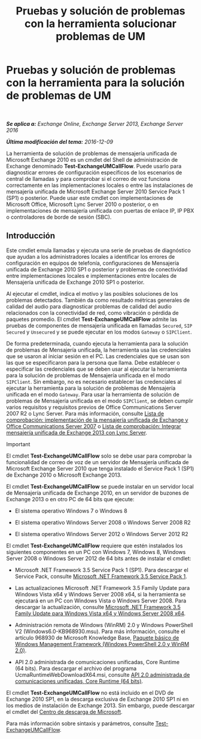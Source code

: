 ﻿---
title: 'Pruebas y solución de problemas con la herramienta solucionar problemas de UM'
TOCTitle: Pruebas y solución de problemas con la herramienta para la solución de problemas de UM
ms:assetid: 1fab2e52-bd2d-4e46-b222-53fee9d34cba
ms:mtpsurl: https://technet.microsoft.com/es-es/library/Gg621148(v=EXCHG.150)
ms:contentKeyID: 56271496
ms.date: 04/23/2018
mtps_version: v=EXCHG.150
ms.translationtype: HT
---

# Pruebas y solución de problemas con la herramienta para la solución de problemas de UM

 

_**Se aplica a:** Exchange Online, Exchange Server 2013, Exchange Server 2016_

_**Última modificación del tema:** 2016-12-09_

La herramienta de solución de problemas de mensajería unificada de Microsoft Exchange 2010 es un cmdlet del Shell de administración de Exchange denominado **Test-ExchangeUMCallFlow**. Puede usarlo para diagnosticar errores de configuración específicos de los escenarios de central de llamadas y para comprobar si el correo de voz funciona correctamente en las implementaciones locales o entre las instalaciones de mensajería unificada de Microsoft Exchange Server 2010 Service Pack 1 (SP1) o posterior. Puede usar este cmdlet con implementaciones de Microsoft Office, Microsoft Lync Server 2010 o posterior, o en implementaciones de mensajería unificada con puertas de enlace IP, IP PBX o controladores de borde de sesión (SBC).

## Introducción

Este cmdlet emula llamadas y ejecuta una serie de pruebas de diagnóstico que ayudan a los administradores locales a identificar los errores de configuración en equipos de telefonía, configuraciones de Mensajería unificada de Exchange 2010 SP1 o posterior y problemas de conectividad entre implementaciones locales e implementaciones entre locales de Mensajería unificada de Exchange 2010 SP1 o posterior.

Al ejecutar el cmdlet, indica el motivo y las posibles soluciones de los problemas detectados. También da como resultado métricas generales de calidad del audio para diagnosticar problemas de calidad del audio relacionados con la conectividad de red, como vibración o pérdida de paquetes promedio. El cmdlet **Test-ExchangeUMCallFlow** admite las pruebas de componentes de mensajería unificada en llamadas `Secured`, `SIP Secured` y `Unsecured` y se puede ejecutar en los modos `Gateway` o `SIPClient`.

De forma predeterminada, cuando ejecuta la herramienta para la solución de problemas de Mensajería unificada, la herramienta usa las credenciales que se usaron al iniciar sesión en el PC. Las credenciales que se usan son las que se especificaron para la persona que llama. Debe establecer o especificar las credenciales que se deben usar al ejecutar la herramienta para la solución de problemas de Mensajería unificada en el modo `SIPClient`. Sin embargo, no es necesario establecer las credenciales al ejecutar la herramienta para la solución de problemas de Mensajería unificada en el modo `Gateway`. Para usar la herramienta de solución de problemas de Mensajería unificada en el modo `SIPClient`, se deben cumplir varios requisitos y requisitos previos de Office Communications Server 2007 R2 o Lync Server. Para más información, consulte [Lista de comprobación: implementación de la mensajería unificada de Exchange y Office Communications Server 2007](https://go.microsoft.com/fwlink/p/?linkid=311961) o [Lista de comprobación: Integrar mensajería unificada de Exchange 2013 con Lync Server](checklist-integrate-exchange-2013-um-with-lync-server-exchange-2013-help.md).


> [!IMPORTANT]
> El cmdlet <STRONG>Test-ExchangeUMCallFlow</STRONG> solo se debe usar para comprobar la funcionalidad de correo de voz de un servidor de Mensajería unificada de Microsoft Exchange Server 2010 que tenga instalado el Service Pack 1 (SP1) de Exchange 2010 o Microsoft Exchange 2013.



El cmdlet **Test-ExchangeUMCallFlow** se puede instalar en un servidor local de Mensajería unificada de Exchange 2010, en un servidor de buzones de Exchange 2013 o en otro PC de 64 bits que ejecute:

  - El sistema operativo Windows 7 o Windows 8

  - El sistema operativo Windows Server 2008 o Windows Server 2008 R2

  - El sistema operativo Windows Server 2012 o Windows Server 2012 R2

El cmdlet **Test-ExchangeUMCallFlow** requiere que estén instalados los siguientes componentes en un PC con Windows 7, Windows 8, Windows Server 2008 o Windows Server 2012 de 64 bits antes de instalar el cmdlet:

  - Microsoft .NET Framework 3.5 Service Pack 1 (SP1). Para descargar el Service Pack, consulte [Microsoft .NET Framework 3.5 Service Pack 1](https://go.microsoft.com/fwlink/?linkid=152380).

  - Las actualizaciones Microsoft .NET Framework 3.5 Family Update para Windows Vista x64 y Windows Server 2008 x64, si la herramienta se ejecutará en un PC con Windows Vista o Windows Server 2008. Para descargar la actualización, consulte [Microsoft .NET Framework 3.5 Family Update para Windows Vista x64 y Windows Server 2008 x64](https://go.microsoft.com/fwlink/?linkid=178998).

  - Administración remota de Windows (WinRM) 2.0 y Windows PowerShell V2 (Windows6.0-KB968930.msu). Para más información, consulte el artículo 968930 de Microsoft Knowledge Base, [Paquete básico de Windows Management Framework (Windows PowerShell 2.0 y WinRM 2.0)](http://go.microsoft.com/fwlink/?linkid=3052&kbid=968930).

  - API 2.0 administrada de comunicaciones unificadas, Core Runtime (64 bits). Para descargar el archivo del programa UcmaRuntimeWebDownloadX64.msi, consulte [API 2.0 administrada de comunicaciones unificadas, Core Runtime (64 bits)](https://go.microsoft.com/fwlink/p/?linkid=198175).

El cmdlet **Test-ExchangeUMCallFlow** no está incluido en el DVD de Exchange 2010 SP1, en la descarga exclusiva de Exchange 2010 SP1 ni en los medios de instalación de Exchange 2013. Sin embargo, puede descargar el cmdlet del [Centro de descarga de Microsoft](https://go.microsoft.com/fwlink/p/?linkid=182625).

Para más información sobre sintaxis y parámetros, consulte [Test-ExchangeUMCallFlow](https://technet.microsoft.com/es-es/library/ff630913\(v=exchg.150\)).

